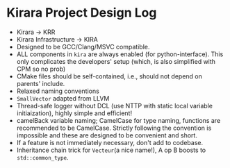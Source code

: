 # Kirara Project Design Log

- Kirara -> KRR
- Kirara Infrastructure -> KIRA
- Designed to be GCC/Clang/MSVC compatible.
- ALL components in `kira` are always enabled (for python-interface). This only
  complicates the developers' setup (which, is also simplified with CPM so no
  prob)
- CMake files should be self-contained, i.e., should not depend on parents'
  include.
- Relaxed naming conventions
- `SmallVector` adapted from LLVM
- Thread-safe logger without DCL (use NTTP with static local variable
  initiaization), highly simple and efficient!
- camelBack variable naming; CamelCase for type naming, functions are
  recommended to be CamelCase. Strictly following the convention is impossible
  and these are designed to be convenient and short.
- If a feature is not immediately necessary, don't add to codebase.
- Inheritance chain trick for `Vecteur`(a nice name!), A op B boosts to
  `std::common_type`.
